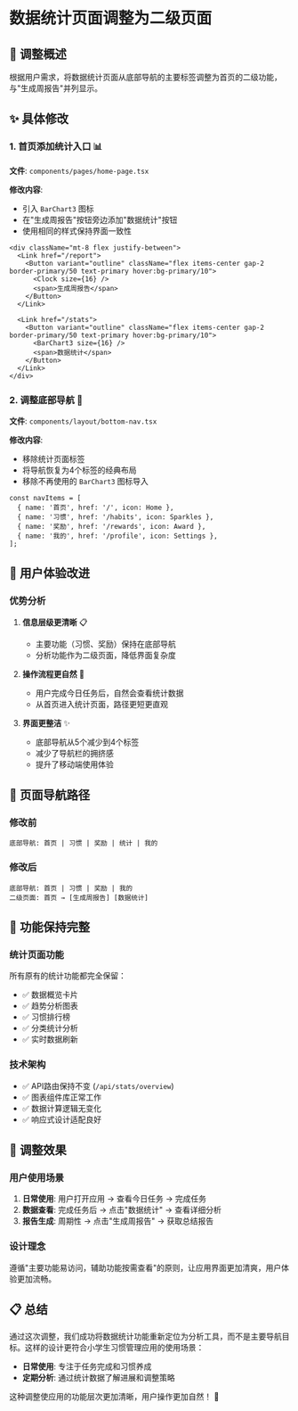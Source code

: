 # 数据统计页面调整为二级页面

## 🎯 调整概述
根据用户需求，将数据统计页面从底部导航的主要标签调整为首页的二级功能，与"生成周报告"并列显示。

## ✨ 具体修改

### 1. 首页添加统计入口 📊
**文件**: `components/pages/home-page.tsx`

**修改内容**:
- 引入 `BarChart3` 图标
- 在"生成周报告"按钮旁边添加"数据统计"按钮
- 使用相同的样式保持界面一致性

```tsx
<div className="mt-8 flex justify-between">
  <Link href="/report">
    <Button variant="outline" className="flex items-center gap-2 border-primary/50 text-primary hover:bg-primary/10">
      <Clock size={16} />
      <span>生成周报告</span>
    </Button>
  </Link>
  
  <Link href="/stats">
    <Button variant="outline" className="flex items-center gap-2 border-primary/50 text-primary hover:bg-primary/10">
      <BarChart3 size={16} />
      <span>数据统计</span>
    </Button>
  </Link>
</div>
```

### 2. 调整底部导航 📱
**文件**: `components/layout/bottom-nav.tsx`

**修改内容**:
- 移除统计页面标签
- 将导航恢复为4个标签的经典布局
- 移除不再使用的 `BarChart3` 图标导入

```tsx
const navItems = [
  { name: '首页', href: '/', icon: Home },
  { name: '习惯', href: '/habits', icon: Sparkles },
  { name: '奖励', href: '/rewards', icon: Award },
  { name: '我的', href: '/profile', icon: Settings },
];
```

## 🎨 用户体验改进

### 优势分析
1. **信息层级更清晰** 📋
   - 主要功能（习惯、奖励）保持在底部导航
   - 分析功能作为二级页面，降低界面复杂度

2. **操作流程更自然** 🔄
   - 用户完成今日任务后，自然会查看统计数据
   - 从首页进入统计页面，路径更短更直观

3. **界面更整洁** ✨
   - 底部导航从5个减少到4个标签
   - 减少了导航栏的拥挤感
   - 提升了移动端使用体验

## 📱 页面导航路径

### 修改前
```
底部导航: 首页 | 习惯 | 奖励 | 统计 | 我的
```

### 修改后
```
底部导航: 首页 | 习惯 | 奖励 | 我的
二级页面: 首页 → [生成周报告] [数据统计]
```

## 🔗 功能保持完整

### 统计页面功能 
所有原有的统计功能都完全保留：
- ✅ 数据概览卡片
- ✅ 趋势分析图表
- ✅ 习惯排行榜
- ✅ 分类统计分析
- ✅ 实时数据刷新

### 技术架构
- ✅ API路由保持不变 (`/api/stats/overview`)
- ✅ 图表组件库正常工作
- ✅ 数据计算逻辑无变化
- ✅ 响应式设计适配良好

## 🎊 调整效果

### 用户使用场景
1. **日常使用**: 用户打开应用 → 查看今日任务 → 完成任务
2. **数据查看**: 完成任务后 → 点击"数据统计" → 查看详细分析
3. **报告生成**: 周期性 → 点击"生成周报告" → 获取总结报告

### 设计理念
遵循"主要功能易访问，辅助功能按需查看"的原则，让应用界面更加清爽，用户体验更加流畅。

## 📋 总结

通过这次调整，我们成功将数据统计功能重新定位为分析工具，而不是主要导航目标。这样的设计更符合小学生习惯管理应用的使用场景：

- **日常使用**: 专注于任务完成和习惯养成
- **定期分析**: 通过统计数据了解进展和调整策略

这种调整使应用的功能层次更加清晰，用户操作更加自然！ 🌟 